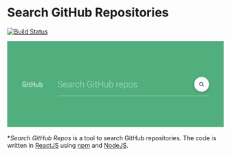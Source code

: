 # Search GitHub Repositories

<p align="left">
<a href="https://circleci.com/gh/vuejs/vue/tree/dev"><img src="https://img.shields.io/travis/opprDev/search-github-repos.svg" alt="Build Status"></a>
</p>

<a align="center" href="https://opprdev.github.io/search-github-repos/" target="_blank"><img src="assets/header.png" alt="Header"></a>

**Search GitHub Repos* is a tool to search GitHub repositories. The code is written in [ReactJS](https://reactjs.org/) using [npm](https://www.npmjs.com/) and [NodeJS](https://nodejs.org/en/).
